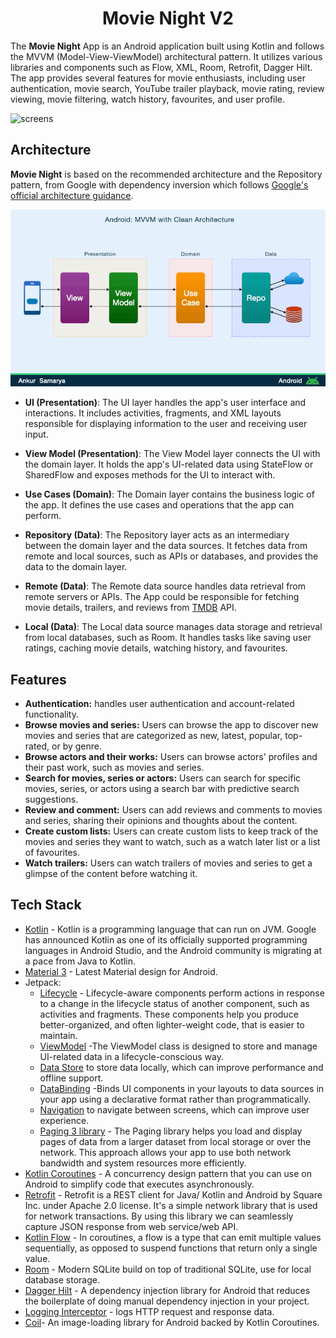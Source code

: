 <h1 align="center">Movie Night V2</h1>

The **Movie Night** App is an Android application built using Kotlin and follows the MVVM (Model-View-ViewModel) architectural pattern. It utilizes various libraries and components such as Flow, XML, Room, Retrofit, Dagger Hilt. The app provides several features for movie enthusiasts, including user authentication, movie search, YouTube trailer playback, movie rating, review viewing, movie filtering, watch history, favourites, and user profile.


![screens](figure/screens.jpg)

## Architecture
**Movie Night** is based on the recommended architecture and the Repository pattern, from Google with dependency inversion which follows [Google's official architecture guidance](https://developer.android.com/topic/architecture).

![architecture](figure/figure0.gif)


- **UI (Presentation)**: The UI layer handles the app's user interface and interactions. It includes activities, fragments, and XML layouts responsible for displaying information to the user and receiving user input.

- **View Model (Presentation)**: The View Model layer connects the UI with the domain layer. It holds the app's UI-related data using StateFlow or SharedFlow and exposes methods for the UI to interact with.

- **Use Cases (Domain)**: The Domain layer contains the business logic of the app. It defines the use cases and operations that the app can perform.

- **Repository (Data)**: The Repository layer acts as an intermediary between the domain layer and the data sources. It fetches data from remote and local sources, such as APIs or databases, and provides the data to the domain layer.

- **Remote (Data)**: The Remote data source handles data retrieval from remote servers or APIs. The App could be responsible for fetching movie details, trailers, and reviews from [TMDB](https://developers.themoviedb.org/3/getting-started/introduction) API.

- **Local (Data)**: The Local data source manages data storage and retrieval from local databases, such as Room. It handles tasks like saving user ratings, caching movie details, watching history, and favourites.



## Features
- <b>Authentication:</b> handles user authentication and account-related functionality.
- <b>Browse movies and series:</b> Users can browse the app to discover new movies and series that are categorized as new, latest, popular, top-rated, or by genre.
- <b>Browse actors and their works:</b> Users can browse actors' profiles and their past work, such as movies and series.
- <b>Search for movies, series or actors:</b> Users can search for specific movies, series, or actors using a search bar with predictive search suggestions.
- <b>Review and comment:</b> Users can add reviews and comments to movies and series, sharing their opinions and thoughts about the content.
- <b>Create custom lists:</b> Users can create custom lists to keep track of the movies and series they want to watch, such as a watch later list or a list of favourites.
- <b>Watch trailers:</b> Users can watch trailers of movies and series to get a glimpse of the content before watching it.

## Tech Stack
- [Kotlin](https://developer.android.com/kotlin) - Kotlin is a programming language that can run on JVM. Google has announced Kotlin as one of its officially supported programming languages in Android Studio, and the Android community is migrating at a pace from Java to Kotlin.
- [Material 3](https://m3.material.io/foundations/accessible-design/overview) - Latest Material design for Android.
- Jetpack:
    - [Lifecycle](https://developer.android.com/topic/libraries/architecture/lifecycle) - Lifecycle-aware components perform actions in response to a change in the lifecycle status of another component, such as activities and fragments. These components help you produce better-organized, and often lighter-weight code, that is easier to maintain.
    - [ViewModel](https://developer.android.com/topic/libraries/architecture/viewmodel) -The ViewModel class is designed to store and manage UI-related data in a lifecycle-conscious way.
    - [Data Store](https://developer.android.com/jetpack/androidx/releases/datastore) to store data locally, which can improve performance and offline support.
    - [DataBinding](https://developer.android.com/topic/libraries/data-binding) -Binds UI components in your layouts to data sources in your app using a declarative format rather than programmatically.
    - [Navigation](https://developer.android.com/jetpack/androidx/releases/navigation) to navigate between screens, which can improve user experience.
    - [Paging 3 library](https://developer.android.com/topic/libraries/architecture/paging/v3-overview) - The Paging library helps you load and display pages of data from a larger dataset from local storage or over the network. This approach allows your app to use both network bandwidth and system resources more efficiently.
- [Kotlin Coroutines](https://developer.android.com/kotlin/coroutines) - A concurrency design pattern that you can use on Android to simplify code that executes asynchronously.
- [Retrofit](https://square.github.io/retrofit) -  Retrofit is a REST client for Java/ Kotlin and Android by Square Inc. under Apache 2.0 license. It's a simple network library that is used for network transactions. By using this library we can seamlessly capture JSON response from web service/web API.
- [Kotlin Flow](https://developer.android.com/kotlin/flow) - In coroutines, a flow is a type that can emit multiple values sequentially, as opposed to suspend functions that return only a single value.
- [Room](https://developer.android.com/jetpack/androidx/releases/room?gclid=CjwKCAjww8mWBhABEiwAl6-2RXqgw6-tYMdlLGJiAhLnEl9PNim-Sz8lx9P6JCaOD9qfQQojs-4DoRoCPkAQAvD_BwE&gclsrc=aw.ds) - Modern SQLite build on top of traditional SQLite, use for local database storage.
- [Dagger Hilt](https://developer.android.com/training/dependency-injection/hilt-android) - A dependency injection library for Android that reduces the boilerplate of doing manual dependency injection in your project.
- [Logging Interceptor](https://github.com/square/okhttp/blob/master/okhttp-logging-interceptor/README.md) -  logs HTTP request and response data.
- [Coil](https://coil-kt.github.io/coil/compose/)- An image-loading library for Android backed by Kotlin Coroutines.




